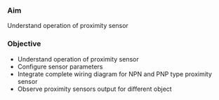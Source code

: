 ### Aim 
Understand operation of proximity sensor

### Objective
- Understand operation of proximity sensor
- Configure sensor parameters
- Integrate complete wiring diagram for NPN and PNP type proximity sensor
- Observe proximity sensors output for different object
